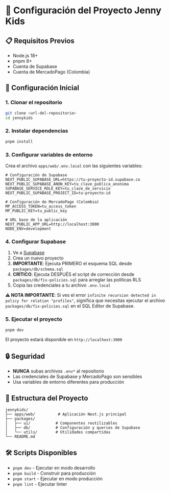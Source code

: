 # 🔧 Configuración del Proyecto Jenny Kids

## 📋 Requisitos Previos

- Node.js 18+ 
- pnpm 8+
- Cuenta de Supabase
- Cuenta de MercadoPago (Colombia)

## 🚀 Configuración Inicial

### 1. Clonar el repositorio
```bash
git clone <url-del-repositorio>
cd jennykids
```

### 2. Instalar dependencias
```bash
pnpm install
```

### 3. Configurar variables de entorno

Crea el archivo `apps/web/.env.local` con las siguientes variables:

```env
# Configuración de Supabase
NEXT_PUBLIC_SUPABASE_URL=https://tu-proyecto-id.supabase.co
NEXT_PUBLIC_SUPABASE_ANON_KEY=tu_clave_publica_anonima
SUPABASE_SERVICE_ROLE_KEY=tu_clave_de_servicio
NEXT_PUBLIC_SUPABASE_PROJECT_ID=tu-proyecto-id

# Configuración de MercadoPago (Colombia)
MP_ACCESS_TOKEN=tu_access_token
MP_PUBLIC_KEY=tu_public_key

# URL base de la aplicación
NEXT_PUBLIC_APP_URL=http://localhost:3000
NODE_ENV=development
```

### 4. Configurar Supabase

1. Ve a [Supabase](https://app.supabase.com/)
2. Crea un nuevo proyecto
3. **IMPORTANTE**: Ejecuta PRIMERO el esquema SQL desde `packages/db/schema.sql`
4. **CRÍTICO**: Ejecuta DESPUÉS el script de corrección desde `packages/db/fix-policies.sql` para arreglar las políticas RLS
5. Copia las credenciales a tu archivo `.env.local`

**⚠️ NOTA IMPORTANTE**: Si ves el error `infinite recursion detected in policy for relation "profiles"`, significa que necesitas ejecutar el archivo `packages/db/fix-policies.sql` en el SQL Editor de Supabase.

### 5. Ejecutar el proyecto

```bash
pnpm dev
```

El proyecto estará disponible en `http://localhost:3000`

## 🔒 Seguridad

- **NUNCA** subas archivos `.env*` al repositorio
- Las credenciales de Supabase y MercadoPago son sensibles
- Usa variables de entorno diferentes para producción

## 📁 Estructura del Proyecto

```
jennykids/
├── apps/web/          # Aplicación Next.js principal
├── packages/
│   ├── ui/           # Componentes reutilizables
│   ├── db/           # Configuración y queries de Supabase
│   └── utils/        # Utilidades compartidas
└── README.md
```

## 🛠️ Scripts Disponibles

- `pnpm dev` - Ejecutar en modo desarrollo
- `pnpm build` - Construir para producción
- `pnpm start` - Ejecutar en modo producción
- `pnpm lint` - Ejecutar linter 